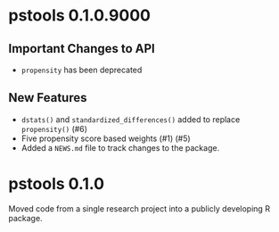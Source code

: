 # pstools 0.1.0.9000

## Important Changes to API
* `propensity` has been deprecated

## New Features
* `dstats()` and `standardized_differences()` added to replace 
  `propensity()` (#6)
* Five propensity score based weights (#1) (#5)
* Added a `NEWS.md` file to track changes to the package.

# pstools 0.1.0
Moved code from a single research project into a publicly developing R package.

